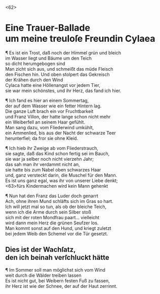 <62>
# Eine Trauer-Ballade <br>um meine treuloſe Freundin Cylaea

¶ Es ist ein Trost, daß noch der Himmel grün und bleich  
im Wasser liegt und Bäume um den Teich  
so dicht herumgebogen sind  
Man zicht sich aus, und schmeißt das müde Fleisch  
den Fischen hin. Und oben stolpert das Gekreisch  
der Krähen durch den Wind  
Cylaca hatte eine Höllenangst vor jedem Tier,  
sie war mein schönstes, und ihr Herz, das fand ich hier.

¶ Ich fand es hier an einem Sommertag,  
der auf dem Wasser wie ein fetter Hintern lag.  
Die ganze Luft brach ein vor Fruchtbarkeit  
und Franz Villon, der hatte lange schon nicht mehr  
ein Weiberfell an seinem Haar gefühlt.  
Man sang dazu, vom Fliederwind umkühlt,  
ein Ammenlied, bis aus der Nacht der schwarze Teer  
herunterfiel; da fror sie ohne Kleid.

¶ Ich hieb ihr Zweige ab vom Fliederstrauch,  
sie sagte, daß das Kind schon fertig sei im Bauch,  
sie war ja selber noch nicht vierzehn Jahr;  
das sah man ihr verdammt nicht an,  
sie hatte bis zum Nabel oben schwarzes Haar  
und, ganz versteckt darin, die Muschel für den Mann.  
Es ist uns ganz egal, was ihr von unserer Liebe denkt;  
<63>fürs Kindermachen wird kein Mann gehenkt  

¶ Nun hat den Franz das Luder doch genarrt  
Ach, ohne ihren Mund schläfts sich im Gras so hart.  
Ich will jetzt mal so tun, als ob der bleiche Teich,  
wenn ich die Arme durch sein Silber stoß  
sich mit der roten Mondfrau paart… vielleicht  
wird dann mein Herz die grünen Seufzer los.  
Man kommt sonst auf den Hund, und kriegt zuletzt  
bei jedem Weib den Schemel vor die Tür gesetzt.

## Dies ist der Wachſatz, <br>den ich beinah verſchluckt hätte

¶ Im Sommer soll man möglichst sich vom Wind  
weit durch die Wälder treiben lassen  
Es ist nicht gut, bei Weibern festen Fuß zu fassen,  
ihr Herz ist wie der Schnee, der auf der Haut zerrinnt.

